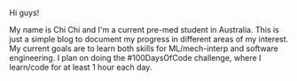 Hi guys!

My name is Chi Chi and I'm a current pre-med student in Australia. This is just a simple blog to document my progress in different areas of my interest. My current goals are to learn both skills for ML/mech-interp and software engineering. I plan on doing the #100DaysOfCode challenge, where I learn/code for at least 1 hour each day.
